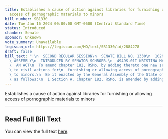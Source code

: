 ```yaml
---
title: Establishes a cause of action against libraries for furnishing or allowing
  access of pornographic materials to minors
bill_number: SB1330
date: Tue Jan 16 2024 00:00:00 GMT-0600 (Central Standard Time)
status: Introduced
chamber: Senate
sponsor: Unknown
vote_summary: Unavailable
legiscan_url: https://legiscan.com/MO/text/SB1330/id/2884278
draft: false
bill_text: "|\n  SECOND REGULAR SESSION\n  SENATE BILL NO. 1330\n  102ND GENERA L\
  \ ASSEMBLY\n  INTRODUCED BY SENATOR SCHROER.\n  4949S.01I KRISTINA MARTIN, Secretary\n\
  \  AN ACT\n  To amend chapter 182, RSMo, by adding thereto one new section relating\
  \ to civil actions for\n  furnishing or allowing access of pornographic materials\
  \ to minors.\n  Be it enacted by the General Assembly of the State of Missouri,\
  \ as follows:\n  1 Section A. Chapter 182, RSMo, is amended by adding thereto"
---
```

Establishes a cause of action against libraries for furnishing or allowing access of pornographic materials to minors

---

## Read Full Bill Text

You can view the full text [here](https://legiscan.com/MO/text/SB1330/id/2884278).
